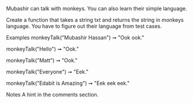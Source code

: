 Mubashir can talk with monkeys. You can also learn their simple language.

Create a function that takes a string txt and returns the string in monkeys language. You have to figure out their language from test cases.

Examples
monkeyTalk("Mubashir Hassan") ➞ "Ook ook."

monkeyTalk("Hello") ➞ "Ook."

monkeyTalk("Matt") ➞ "Ook."

monkeyTalk("Everyone") ➞ "Eek."

monkeyTalk("Edabit is Amazing") ➞ "Eek eek eek."

Notes
A hint in the comments section.